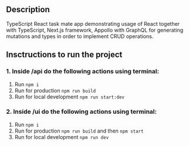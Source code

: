 ## Description

TypeScript React task mate app demonstrating usage of React together with TypeScript, Next.js framework, Appollo with GraphQL for generating mutations and types in order to implement CRUD operations.

## Insctructions to run the project

### 1. Inside /api do the following actions using terminal:
1. Run `npm i`
2. Run for production `npm run build`
3. Run for local development `npm run start:dev`

### 2. Inside /ui do the following actions using terminal:
1. Run `npm i`
2. Run for production `npm run build` and then `npm start`
3. Run for local development `npm run dev`